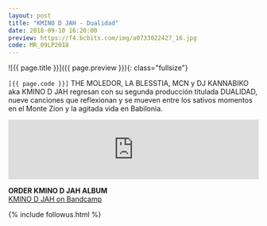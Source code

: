```yaml
---
layout: post
title: "KMINO D JAH - Dualidad"
date: 2018-09-10 16:20:00
preview: https://f4.bcbits.com/img/a0733022427_16.jpg
code: MR_09LP2018
---
```


![{{ page.title }}]({{ page.preview }}){: class="fullsize"}

`[{{ page.code }}]` THE MOLEDOR, LA BLESSTIA, MCN y DJ KANNABIKO aka KMINO D JAH regresan con su segunda producción titulada DUALIDAD, nueve canciones que reflexionan y se mueven entre los sativos momentos en el Monte Zion y la agitada vida en Babilonia.

<iframe style="border: 0; width: 100%; height: 120px;" src="https://bandcamp.com/EmbeddedPlayer/album=756354231/size=large/bgcol=333333/linkcol=2ebd35/tracklist=false/artwork=small/transparent=true/" seamless><a href="http://kminodjah.bandcamp.com/album/kmino-d-jah">DUALIDAD by KMINO D JAH</a></iframe>

**ORDER KMINO D JAH ALBUM**<br>
[KMINO D JAH on Bandcamp](https://kminodjah.bandcamp.com/releases)<br>

{% include followus.html %}

